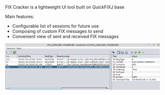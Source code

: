 FIX Cracker is a lightweight UI tool built on QuickFIXJ base  

Main features:
* Configurable list of sessions for future use
* Composing of custom FIX messages to send
* Convenient view of sent and received FIX messages

![screenshot](screenshot_mainWindow.png)
